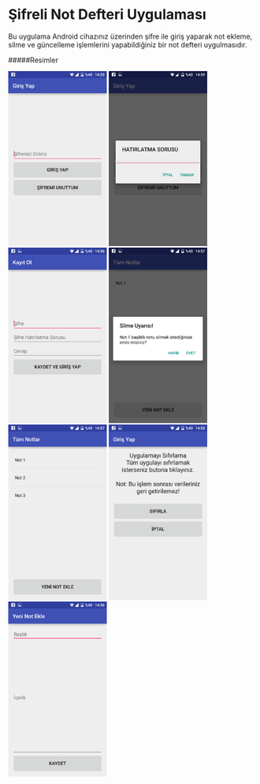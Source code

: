 # Şifreli Not Defteri Uygulaması

Bu uygulama Android cihazınız üzerinden şifre ile giriş yaparak not ekleme, silme ve güncelleme işlemlerini yapabildiğiniz bir not defteri uygulmasıdır.

#####Resimler

<img src="https://github.com/muharremKilicer/notDefteriUyg/blob/master/img/girisEkrani.png" width="200"/>
<img src="https://github.com/muharremKilicer/notDefteriUyg/blob/master/img/hatirlatmaSorusu.png" width="200"/>
<img src="https://github.com/muharremKilicer/notDefteriUyg/blob/master/img/kayit.png" width="200"/>
<img src="https://github.com/muharremKilicer/notDefteriUyg/blob/master/img/notSilme.png" width="200"/>
<img src="https://github.com/muharremKilicer/notDefteriUyg/blob/master/img/notlar.png" width="200"/>
<img src="https://github.com/muharremKilicer/notDefteriUyg/blob/master/img/sifreSifirlama.png" width="200"/>
<img src="https://github.com/muharremKilicer/notDefteriUyg/blob/master/img/yeniNot.png" width="200"/>
